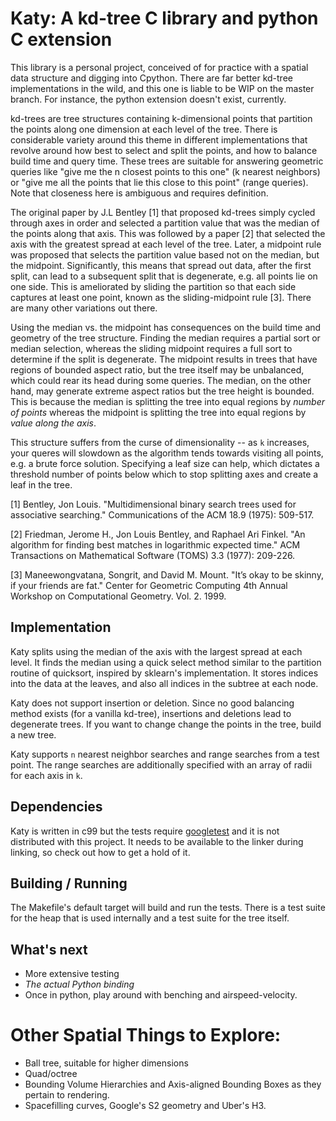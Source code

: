 # Katy: A kd-tree C library and python C extension

This library is a personal project, conceived of for practice with a spatial
data structure and digging into Cpython. There are far better kd-tree
implementations in the wild, and this one is liable to be WIP on the master
branch. For instance, the python extension doesn't exist, currently.

kd-trees are tree structures containing k-dimensional points that partition the
points along one dimension at each level of the tree. There is considerable
variety around this theme in different implementations that revolve around how
best to select and split the points, and how to balance build time and query
time. These trees are suitable for answering geometric queries like "give me
the n closest points to this one" (k nearest neighbors) or "give me all the
points that lie this close to this point" (range queries). Note that closeness
here is ambiguous and requires definition.

The original paper by J.L Bentley [1] that proposed kd-trees simply cycled
through axes in order and selected a partition value that was the median of the
points along that axis. This was followed by a paper [2] that selected the axis
with the greatest spread at each level of the tree. Later, a midpoint rule was
proposed that selects the partition value based not on the median, but the
midpoint. Significantly, this means that spread out data, after the first
split, can lead to a subsequent split that is degenerate, e.g. all points lie
on one side. This is ameliorated by sliding the partition so that each side
captures at least one point, known as the sliding-midpoint rule [3]. There are
many other variations out there.

Using the median vs. the midpoint has consequences on the build time and
geometry of the tree structure. Finding the median requires a partial
sort or median selection, whereas the sliding midpoint requires a full sort to
determine if the split is degenerate. The midpoint results in trees that have
regions of bounded aspect ratio, but the tree itself may be unbalanced, which
could rear its head during some queries. The
median, on the other hand, may generate extreme aspect ratios but the tree
height is bounded. This is because the median is splitting the tree into equal
regions by _number of points_ whereas the midpoint is splitting the tree into
equal regions by _value along the axis_.

This structure suffers from the curse of dimensionality -- as `k` increases,
your queres will slowdown as the algorithm tends towards visiting all points,
e.g. a brute force solution. Specifying a leaf size can help, which dictates a
threshold number of points below which to stop splitting axes and create a leaf
in the tree.

[1] Bentley, Jon Louis. "Multidimensional binary search trees used for
    associative searching." Communications of the ACM 18.9 (1975): 509-517.

[2] Friedman, Jerome H., Jon Louis Bentley, and Raphael Ari Finkel. "An
    algorithm for finding best matches in logarithmic expected time." ACM
    Transactions on Mathematical Software (TOMS) 3.3 (1977): 209-226.

[3] Maneewongvatana, Songrit, and David M. Mount. "It’s okay to be skinny, if
    your friends are fat." Center for Geometric Computing 4th Annual Workshop
    on Computational Geometry. Vol. 2. 1999.

## Implementation

Katy splits using the median of the axis with the largest spread at each level.
It finds the median using a quick select method similar to the partition
routine of quicksort, inspired by sklearn's implementation. It stores indices
into the data at the leaves, and also all indices in the subtree at each node.

Katy does not support insertion or deletion. Since no good balancing method
exists (for a vanilla kd-tree), insertions and deletions lead to degenerate
trees. If you want to change change the points in the tree, build a new tree.

Katy supports `n` nearest neighbor searches and range searches from a test
point. The range searches are additionally specified with an array of radii for
each axis in `k`.

## Dependencies

Katy is written in c99 but the tests require [googletest](https://github.com/google/googletest)
and it is not distributed with this project. It needs to be available to the
linker during linking, so check out how to get a hold of it.

## Building / Running

The Makefile's default target will build and run the tests. There is a test
suite for the heap that is used internally and a test suite for the tree
itself.

## What's next

* More extensive testing
* _The actual Python binding_
* Once in python, play around with benching and airspeed-velocity.

# Other Spatial Things to Explore:

* Ball tree, suitable for higher dimensions
* Quad/octree
* Bounding Volume Hierarchies and Axis-aligned Bounding Boxes as they pertain
  to rendering.
* Spacefilling curves, Google's S2 geometry and Uber's H3.
